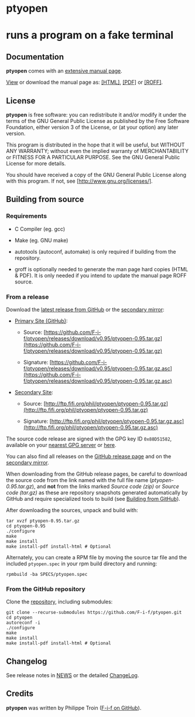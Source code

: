 ptyopen
=======
runs a program on a fake terminal
=================================

## Documentation

**ptyopen** comes with an [extensive manual
page](https://htmlpreview.github.io/?https://raw.githubusercontent.com/F-i-f/ptyopen/master/ptyopen.1.html).

[View](https://htmlpreview.github.io/?https://raw.githubusercontent.com/F-i-f/ptyopen/master/ptyopen.1.html) or
download the manual page as:
[[HTML]](https://raw.githubusercontent.com/F-i-f/ptyopen/master/ptyopen.1.html),
[[PDF]](https://raw.githubusercontent.com/F-i-f/ptyopen/master/ptyopen.1.pdf) or
[[ROFF]](https://raw.githubusercontent.com/F-i-f/ptyopen/master/ptyopen.1).

## License

**ptyopen** is free software: you can redistribute it and/or modify it under
the terms of the GNU General Public License as published by the Free
Software Foundation, either version 3 of the License, or (at your
option) any later version.

This program is distributed in the hope that it will be useful, but
WITHOUT ANY WARRANTY; without even the implied warranty of
MERCHANTABILITY or FITNESS FOR A PARTICULAR PURPOSE.  See the GNU
General Public License for more details.

You should have received a copy of the GNU General Public License
along with this program.  If not, see [http://www.gnu.org/licenses/].

## Building from source

### Requirements

* C Compiler (eg. gcc)

* Make (eg. GNU make)

* autotools (autoconf, automake) is only required if building from the
  repository.

* groff is optionally needed to generate the man page hard copies
  (HTML & PDF). It is only needed if you intend to update the manual
  page ROFF source.

### From a release

Download the [latest release from
GitHub](https://github.com/F-i-f/ptyopen/releases/download/v0.95/ptyopen-0.95.tar.gz)
or the [secondary mirror](http://ftp.fifi.org/phil/ptyopen/ptyopen-0.95.tar.gz):

* [Primary Site (GitHub)](https://github.com/F-i-f/ptyopen/releases/):

  * Source:
	[https://github.com/F-i-f/ptyopen/releases/download/v0.95/ptyopen-0.95.tar.gz](https://github.com/F-i-f/ptyopen/releases/download/v0.95/ptyopen-0.95.tar.gz)

  * Signature:
	[https://github.com/F-i-f/ptyopen/releases/download/v0.95/ptyopen-0.95.tar.gz.asc](https://github.com/F-i-f/ptyopen/releases/download/v0.95/ptyopen-0.95.tar.gz.asc)

* [Secondary Site](http://ftp.fifi.org/phil/ptyopen/):

  * Source:
	[http://ftp.fifi.org/phil/ptyopen/ptyopen-0.95.tar.gz](http://ftp.fifi.org/phil/ptyopen/ptyopen-0.95.tar.gz)

  * Signature:
	[http://ftp.fifi.org/phil/ptyopen/ptyopen-0.95.tar.gz.asc](http://ftp.fifi.org/phil/ptyopen/ptyopen-0.95.tar.gz.asc)


The source code release are signed with the GPG key ID `0x88D51582`,
available on your [nearest GPG server](https://pgp.mit.edu/) or
[here](http://ftp.fifi.org/phil/GPG-KEY).

You can also find all releases on the [GitHub release
page](https://github.com/F-i-f/ptyopen/releases/) and on the [secondary
mirror](http://ftp.fifi.org/phil/ptyopen/).

When downloading from the GitHub release pages, be careful to download
the source code from the link named with the full file name
(_ptyopen-0.95.tar.gz_), and **not** from the links marked _Source code
(zip)_ or _Source code (tar.gz)_ as these are repository snapshots
generated automatically by GitHub and require specialized tools to
build (see [Building from GitHub](#from-the-github-repository)).


After downloading the sources, unpack and build with:

```shell
tar xvzf ptyopen-0.95.tar.gz
cd ptyopen-0.95
./configure
make
make install
make install-pdf install-html # Optional
```

Alternately, you can create a RPM file by moving the source tar file
and the included `ptyopen.spec` in your rpm build directory and running:

```shell
rpmbuild -ba SPECS/ptyopen.spec
```

### From the GitHub repository

Clone the [repository](https://github.com/F-i-f/ptyopen.git), including submodules:

```shell
git clone --recurse-submodules https://github.com/F-i-f/ptyopen.git
cd ptyopen
autoreconf -i
./configure
make
make install
make install-pdf install-html # Optional
```

## Changelog

See release notes in
[NEWS](https://github.com/F-i-f/ptyopen/blob/master/ChangeLog) or the
detailed [ChangeLog](https://github.com/F-i-f/ptyopen/blob/master/ChangeLog).

## Credits

**ptyopen** was written by Philippe Troin ([F-i-f on GitHub](https://github.com/F-i-f)).
